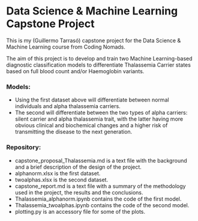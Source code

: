 # Data Science & Machine Learning Capstone Project

This is my (Guillermo Tarrasó) capstone project for the Data Science & Machine Learning course from Coding Nomads.

The aim of this project is to develop and train two Machine Learning-based diagnostic classification models to differentiate Thalassemia Carrier states based on full blood count and/or Haemoglobin variants.
### Models:
- Using the first dataset above will differentiate between normal individuals and alpha thalassemia carriers. 
- The second will differentiate between the two types of alpha carriers: silent carrier and alpha thalassemia trait, with the latter having more obvious clinical and biochemical changes and a higher risk of transmitting the disease to the next generation. 

### Repository: 
- capstone_proposal_Thalassemia.md is a text file with the background and a brief description of the design of the project. 
- alphanorm.xlsx is the first dataset.
- twoalphas.xlsx is the second dataset.
- capstone_report.md is a text file with a summary of the methodology used in the project, the results and the conclusions.
- Thalassemia_alphanorm.ipynb contains the code of the first model.
- Thalassemia_twoalphas.ipynb contains the code of the second model. 
- plotting.py is an accessory file for some of the plots.
